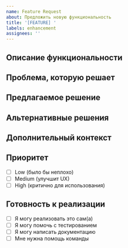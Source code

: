 ```yaml
---
name: Feature Request
about: Предложить новую функциональность
title: '[FEATURE] '
labels: enhancement
assignees: ''
---
```


## Описание функциональности

<!-- Четкое и краткое описание желаемой функции -->

## Проблема, которую решает

<!-- Опишите проблему, которую решит эта функция -->
<!-- Например: "Мне всегда неудобно когда [...]" -->

## Предлагаемое решение

<!-- Четкое и краткое описание того, что вы хотите видеть -->

## Альтернативные решения

<!-- Опишите альтернативные решения или функции, которые вы рассматривали -->

## Дополнительный контекст

<!-- Добавьте любой другой контекст или скриншоты о запросе функции здесь -->

## Приоритет

<!-- Насколько важна эта функция для вас? -->

- [ ] Low (было бы неплохо)
- [ ] Medium (улучшит UX)
- [ ] High (критично для использования)

## Готовность к реализации

<!-- Готовы ли вы помочь с реализацией? -->

- [ ] Я могу реализовать это сам(а)
- [ ] Я могу помочь с тестированием
- [ ] Я могу написать документацию
- [ ] Мне нужна помощь команды
